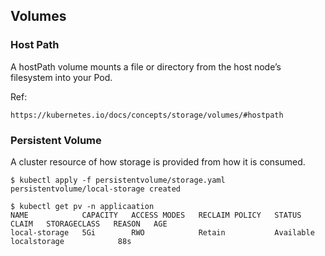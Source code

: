 ## Volumes ##

### Host Path ###
A hostPath volume mounts a file or directory from the host node’s filesystem into your Pod.

Ref:
~~~~
https://kubernetes.io/docs/concepts/storage/volumes/#hostpath
~~~~


### Persistent Volume ###
A cluster resource of how storage is provided from how it is consumed.

~~~~
$ kubectl apply -f persistentvolume/storage.yaml
persistentvolume/local-storage created
~~~~

~~~~
$ kubectl get pv -n applicaation                                                                                                                                                                               NAME            CAPACITY   ACCESS MODES   RECLAIM POLICY   STATUS      CLAIM   STORAGECLASS   REASON   AGE
local-storage   5Gi        RWO            Retain           Available           localstorage            88s
~~~~
